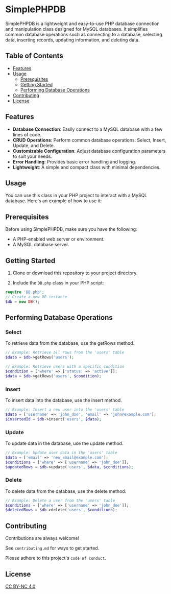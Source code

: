 # SimplePHPDB

SimplePHPDB is a lightweight and easy-to-use PHP database connection and manipulation class designed for MySQL databases. It simplifies common database operations such as connecting to a database, selecting data, inserting records, updating information, and deleting data.

## Table of Contents

- [Features](#features)
- [Usage](#usage)
  - [Prerequisites](#prerequisites)
  - [Getting Started](#getting-started)
  - [Performing Database Operations](#performing-database-operations)
- [Contributing](#contributing)
- [License](#license)

## Features

- **Database Connection**: Easily connect to a MySQL database with a few lines of code.
- **CRUD Operations**: Perform common database operations: Select, Insert, Update, and Delete.
- **Customizable Configuration**: Adjust database configuration parameters to suit your needs.
- **Error Handling**: Provides basic error handling and logging.
- **Lightweight**: A simple and compact class with minimal dependencies.

## Usage

You can use this class in your PHP project to interact with a MySQL database. Here's an example of how to use it:

## Prerequisites

Before using SimplePHPDB, make sure you have the following:

- A PHP-enabled web server or environment.
- A MySQL database server.

## Getting Started

1. Clone or download this repository to your project directory.

2. Include the `DB.php` class in your PHP script:

```php
require 'DB.php';
// Create a new DB instance
$db = new DB();
```

## Performing Database Operations

### Select

To retrieve data from the database, use the getRows method.

```php
// Example: Retrieve all rows from the 'users' table
$data = $db->getRows('users');

// Example: Retrieve users with a specific condition
$condition = ['where' => ['status' => 'active']];
$data = $db->getRows('users', $condition);
```

### Insert

To insert data into the database, use the insert method.

```php
// Example: Insert a new user into the 'users' table
$data = ['username' => 'john_doe', 'email' => 'john@example.com'];
$insertedId = $db->insert('users', $data);
```

### Update

To update data in the database, use the update method.

```php
// Example: Update user data in the 'users' table
$data = ['email' => 'new_email@example.com'];
$conditions = ['where' => ['username' => 'john_doe']];
$updatedRows = $db->update('users', $data, $conditions);
```

### Delete

To delete data from the database, use the delete method.

```php
// Example: Delete a user from the 'users' table
$conditions = ['where' => ['username' => 'john_doe']];
$deletedRows = $db->delete('users', $conditions);
```

## Contributing

Contributions are always welcome!

See `contributing.md` for ways to get started.

Please adhere to this project's `code of conduct`.

## License

[CC BY-NC 4.0](./LICENSE)
